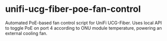 # unifi-ucg-fiber-poe-fan-control
Automated PoE-based fan control script for UniFi UCG-Fiber. Uses local API to toggle PoE on port 4 according to ONU module temperature, powering an external cooling fan.
